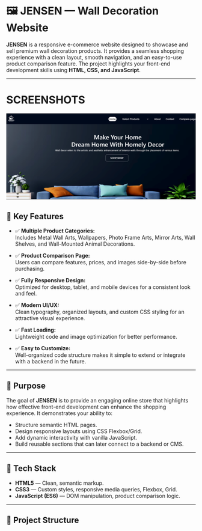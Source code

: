 # 🖼️ JENSEN — Wall Decoration Website

**JENSEN** is a responsive e-commerce website designed to showcase and sell premium wall decoration products. It provides a seamless shopping experience with a clean layout, smooth navigation, and an easy-to-use product comparison feature. The project highlights your front-end development skills using **HTML, CSS, and JavaScript**.

---
# SCREENSHOTS
![image alt](https://github.com/HammadKashmiri1/JENSEN-Wall-Decoration/blob/d94a57f1ab00ea753dbcce081df3aaf0685efab5/Screenshot%202025-07-06%20071208.png)

## 📌 Key Features

- ✅ **Multiple Product Categories:**  
  Includes Metal Wall Arts, Wallpapers, Photo Frame Arts, Mirror Arts, Wall Shelves, and Wall-Mounted Animal Decorations.

- ✅ **Product Comparison Page:**  
  Users can compare features, prices, and images side-by-side before purchasing.

- ✅ **Fully Responsive Design:**  
  Optimized for desktop, tablet, and mobile devices for a consistent look and feel.

- ✅ **Modern UI/UX:**  
  Clean typography, organized layouts, and custom CSS styling for an attractive visual experience.

- ✅ **Fast Loading:**  
  Lightweight code and image optimization for better performance.

- ✅ **Easy to Customize:**  
  Well-organized code structure makes it simple to extend or integrate with a backend in the future.

---

## 🎯 Purpose

The goal of **JENSEN** is to provide an engaging online store that highlights how effective front-end development can enhance the shopping experience. It demonstrates your ability to:

- Structure semantic HTML pages.
- Design responsive layouts using CSS Flexbox/Grid.
- Add dynamic interactivity with vanilla JavaScript.
- Build reusable sections that can later connect to a backend or CMS.

---

## 🚀 Tech Stack

- **HTML5** — Clean, semantic markup.
- **CSS3** — Custom styles, responsive media queries, Flexbox, Grid.
- **JavaScript (ES6)** — DOM manipulation, product comparison logic.

---

## 📂 Project Structure


